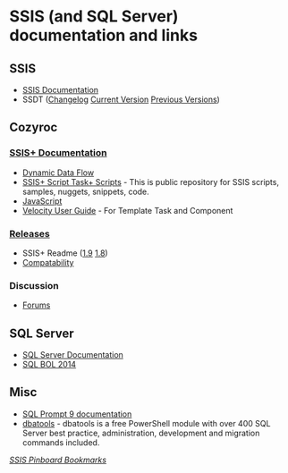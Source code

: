 # SSIS (and SQL Server) documentation and links

## SSIS

* [SSIS Documentation](https://docs.microsoft.com/en-us/sql/integration-services/sql-server-integration-services)
* SSDT ([Changelog](https://docs.microsoft.com/en-us/sql/ssdt/changelog-for-sql-server-data-tools-ssdt?view=sql-server-2017) [Current Version](https://docs.microsoft.com/en-us/sql/ssdt/download-sql-server-data-tools-ssdt?view=sql-server-2017) [Previous Versions](https://docs.microsoft.com/en-us/sql/ssdt/previous-releases-of-sql-server-data-tools-ssdt-and-ssdt-bi?view=sql-server-2017))

## Cozyroc

### [SSIS+ Documentation](http://cozyroc.com/products)

* [Dynamic Data Flow](https://cozyroc.com/ssis/dynamic-data-flow)
* [SSIS+ Script Task+ Scripts](https://cozyroc.com/search-scripts) - This is public repository for SSIS scripts, samples, nuggets, snippets, code.
* [JavaScript](https://cozyroc.com/ssis/javascript)
* [Velocity User Guide](https://velocity.apache.org/engine/2.0/user-guide.html) - For Template Task and Component

### [Releases](http://www.cozyroc.com/ssis/releases)

* SSIS+ Readme ([1.9](https://www.cozyroc.com/ssis/readme-19) [1.8](https://www.cozyroc.com/ssis/readme-18))
* [Compatability](https://cozyroc.com/products/#block-block-57)

### Discussion

* [Forums](https://groups.google.com/forum/#!forum/cozyroc)

## SQL Server

* [SQL Server Documentation](https://docs.microsoft.com/en-us/sql/sql-server/sql-server-technical-documentation)
* [SQL BOL 2014](https://msdn.microsoft.com/library/ms130214(v=sql.120).aspx)

## Misc

* [SQL Prompt 9 documentation](https://documentation.red-gate.com/sp9)
* [dbatools](https://dbatools.io/commands/) - dbatools is a free PowerShell module with over 400 SQL Server best practice, administration, development and migration commands included.

_[SSIS Pinboard Bookmarks](https://pinboard.in/u:warthurton/t:documentation/t:sqlserver/?sort=title)_
